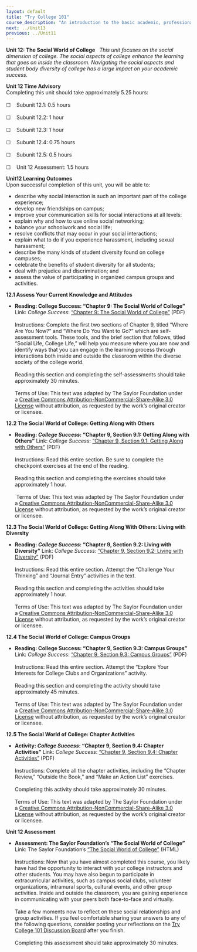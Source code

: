 ```yaml
---
layout: default
title: "Try College 101"
course_description: "An introduction to the basic academic, professional, and personal skills you will need to be successful in college."
next: ../Unit13
previous: ../Unit11
---
```

**Unit 12: The Social World of College** <span id="12"></span> 
*This unit focuses on the social dimension of college. The social
aspects of college enhance the learning that goes on inside the
classroom. Navigating the social aspects and student body diversity of
college has a large impact on your academic success.*

**Unit 12 Time Advisory**  
Completing this unit should take approximately 5.25 hours:  
    
 ☐    Subunit 12.1: 0.5 hours  
    
 ☐    Subunit 12.2: 1 hour  
    
 ☐    Subunit 12.3: 1 hour  
    
 ☐    Subunit 12.4: 0.75 hours  
    
 ☐    Subunit 12.5: 0.5 hours  
    
 ☐    Unit 12 Assessment: 1.5 hours

**Unit12 Learning Outcomes**  
Upon successful completion of this unit, you will be able to:
-   describe why social interaction is such an important part of the
    college experience;
-   develop new friendships on campus;
-   improve your communication skills for social interactions at all
    levels:
-   explain why and how to use online social networking;
-   balance your schoolwork and social life;
-   resolve conflicts that may occur in your social interactions;
-   explain what to do if you experience harassment, including sexual
    harassment;
-   describe the many kinds of student diversity found on college
    campuses;
-   celebrate the benefits of student diversity for all students;
-   deal with prejudice and discrimination; and
-   assess the value of participating in organized campus groups and
    activities.

**12.1 Assess Your Current Knowledge and Attitudes** <span
id="12.1"></span> 
-   **Reading: College Success: “Chapter 9: The Social World of
    College”**
    Link: *College Success*: [“Chapter 9: The Social World of
    College”](http://www.saylor.org/site/wp-content/uploads/2012/11/TC101-CH-4.5.pdf) (PDF)  
        
     Instructions: Complete the first two sections of Chapter 9, titled
    “Where Are You Now?” and “Where Do You Want to Go?” which are
    self-assessment tools. These tools, and the brief section that
    follows, titled “Social Life, College Life,” will help you measure
    where you are now and identify ways that you can engage in the
    learning process through interactions both inside and outside the
    classroom within the diverse society of the college world.  
        
     Reading this section and completing the self-assessments should
    take approximately 30 minutes.  
        
     Terms of Use: This text was adapted by The Saylor Foundation under
    a [Creative Commons Attribution-NonCommercial-Share-Alike 3.0
    License](http://creativecommons.org/licenses/by-nc-sa/3.0/) without
    attribution, as requested by the work’s original creator or
    licensee.

**12.2 The Social World of College: Getting Along with Others** <span
id="12.2"></span> 
-   **Reading: *College Success*: “Chapter 9, Section 9.1: Getting Along
    with Others”**
    Link: *College Success*: [“Chapter 9, Section 9.1: Getting Along
    with
    Others”](http://www.saylor.org/site/wp-content/uploads/2012/11/TC101-CH-4.5.pdf) (PDF)  
        
     Instructions: Read this entire section. Be sure to complete the
    checkpoint exercises at the end of the reading.  
        
     Reading this section and completing the exercises should take
    approximately 1 hour.   
         
      Terms of Use: This text was adapted by The Saylor Foundation under
    a [Creative Commons Attribution-NonCommercial-Share-Alike 3.0
    License](http://creativecommons.org/licenses/by-nc-sa/3.0/) without
    attribution, as requested by the work’s original creator or
    licensee.

**12.3 The Social World of College: Getting Along With Others: Living
with Diversity** <span id="12.3"></span> 
-   **Reading: *College Success*: “Chapter 9, Section 9.2: Living with
    Diversity”**
    Link: *College Success*: [“Chapter 9, Section 9.2: Living with
    Diversity”](http://www.saylor.org/site/wp-content/uploads/2012/11/TC101-CH-4.5.pdf) (PDF)  
        
     Instructions: Read this entire section. Attempt the “Challenge Your
    Thinking” and “Journal Entry” activities in the text.  
        
     Reading this section and completing the activities should take
    approximately 1 hour.   
         
     Terms of Use: This text was adapted by The Saylor Foundation under
    a [Creative Commons Attribution-NonCommercial-Share-Alike 3.0
    License](http://creativecommons.org/licenses/by-nc-sa/3.0/) without
    attribution, as requested by the work’s original creator or
    licensee.

**12.4 The Social World of College: Campus Groups** <span
id="12.4"></span> 
-   **Reading: College Success: “Chapter 9, Section 9.3: Campus
    Groups”**
    Link: *College Success*: [“Chapter 9, Section 9.3: Campus
    Groups”](http://www.saylor.org/site/wp-content/uploads/2012/11/TC101-CH-4.5.pdf) (PDF)  
        
     Instructions: Read this entire section. Attempt the “Explore Your
    Interests for College Clubs and Organizations” activity.  
        
     Reading this section and completing the activity should take
    approximately 45 minutes.  
        
     Terms of Use: This text was adapted by The Saylor Foundation under
    a [Creative Commons Attribution-NonCommercial-Share-Alike 3.0
    License](http://creativecommons.org/licenses/by-nc-sa/3.0/) without
    attribution, as requested by the work’s original creator or
    licensee.

**12.5 The Social World of College: Chapter Activities** <span
id="12.5"></span> 
-   **Activity: *College Success*: “Chapter 9, Section 9.4: Chapter
    Activities”**
    Link: *College Success*: [“Chapter 9, Section 9.4: Chapter
    Activities”](http://www.saylor.org/site/wp-content/uploads/2012/11/TC101-CH-4.5.pdf) (PDF)  
        
     Instructions: Complete all the chapter activities, including the
    “Chapter Review,” “Outside the Book,” and “Make an Action List”
    exercises.  
        
     Completing this activity should take approximately 30 minutes.   
         
     Terms of Use: This text was adapted by The Saylor Foundation under
    a [Creative Commons Attribution-NonCommercial-Share-Alike 3.0
    License](http://creativecommons.org/licenses/by-nc-sa/3.0/) without
    attribution, as requested by the work’s original creator or
    licensee.

**Unit 12 Assessment** <span id="12.6"></span> 
-   **Assessment: The Saylor Foundation’s “The Social World of
    College”**
    Link: The Saylor Foundation’s [“The Social World of
    College”](http://school.saylor.org/mod/quiz/view.php?id=1884)
    (HTML)  
        
     Instructions: Now that you have almost completed this course, you
    likely have had the opportunity to interact with your college
    instructors and other students. You may have also begun to
    participate in extracurricular activities, such as campus social
    clubs, volunteer organizations, intramural sports, cultural events,
    and other group activities. Inside and outside the classroom, you
    are gaining experience in communicating with your peers both
    face-to-face and virtually.  
        
     Take a few moments now to reflect on these social relationships and
    group activities. If you feel comfortable sharing your answers to
    any of the following questions, consider posting your reflections on
    the [Try College 101 Discussion
    Board](http://forums.saylor.org/topic/the-social-world-of-college/)
    after you finish.  
        
     Completing this assessment should take approximately 30 minutes.


